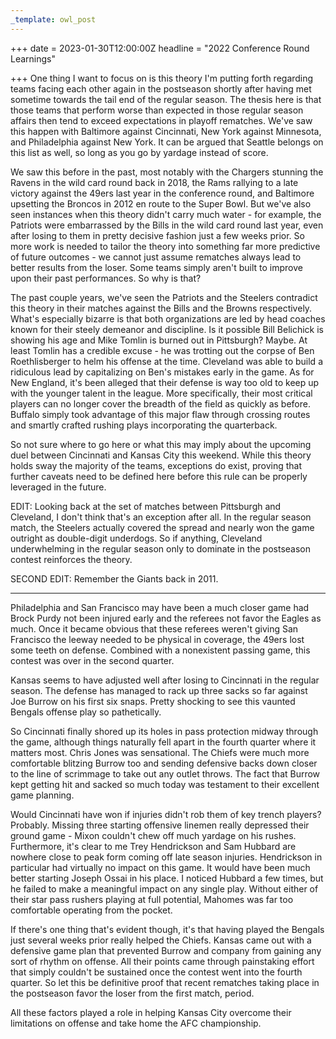 ```yaml
---
_template: owl_post
---
```



+++
date = 2023-01-30T12:00:00Z
headline = "2022 Conference Round Learnings"

+++
One thing I want to focus on is this theory I'm putting forth regarding teams facing each other again in the postseason shortly after having met sometime towards the tail end of the regular season. The thesis here is that those teams that perform worse than expected in those regular season affairs then tend to exceed expectations in playoff rematches. We've saw this happen with Baltimore against Cincinnati, New York against Minnesota, and Philadelphia against New York. It can be argued that Seattle belongs on this list as well, so long as you go by yardage instead of score. 

We saw this before in the past, most notably with the Chargers stunning the Ravens in the wild card round back in 2018, the Rams rallying to a late victory against the 49ers last year in the conference round, and Baltimore upsetting the Broncos in 2012 en route to the Super Bowl. But we've also seen instances when this theory didn't carry much water - for example, the Patriots were embarrassed by the Bills in the wild card round last year, even after losing to them in pretty decisive fashion just a few weeks prior. So more work is needed to tailor the theory into something far more predictive of future outcomes - we cannot just assume rematches always lead to better results from the loser. Some teams simply aren't built to improve upon their past performances. So why is that?

The past couple years, we've seen the Patriots and the Steelers contradict this theory in their matches against the Bills and the Browns respectively. What's especially bizarre is that both organizations are led by head coaches known for their steely demeanor and discipline. Is it possible Bill Belichick is showing his age and Mike Tomlin is burned out in Pittsburgh? Maybe. At least Tomlin has a credible excuse - he was trotting out the corpse of Ben Roethlisberger to helm his offense at the time. Cleveland was able to build a ridiculous lead by capitalizing on Ben's mistakes early in the game. As for New England, it's been alleged that their defense is way too old to keep up with the younger talent in the league. More specifically, their most critical players can no longer cover the breadth of the field as quickly as before. Buffalo simply took advantage of this major flaw through crossing routes and smartly crafted rushing plays incorporating the quarterback.

So not sure where to go here or what this may imply about the upcoming duel between Cincinnati and Kansas City this weekend. While this theory holds sway the majority of the teams, exceptions do exist, proving that further caveats need to be defined here before this rule can be properly leveraged in the future.

EDIT: Looking back at the set of matches between Pittsburgh and Cleveland, I don't think that's an exception after all. In the regular season match, the Steelers actually covered the spread and nearly won the game outright as double-digit underdogs. So if anything, Cleveland underwhelming in the regular season only to dominate in the postseason contest reinforces the theory.

SECOND EDIT: Remember the Giants back in 2011. 

***

Philadelphia and San Francisco may have been a much closer game had Brock Purdy not been injured early and the referees not favor the Eagles as much. Once it became obvious that these referees weren't giving San Francisco the leeway needed to be physical in coverage, the 49ers lost some teeth on defense. Combined with a nonexistent passing game, this contest was over in the second quarter.

Kansas seems to have adjusted well after losing to Cincinnati in the regular season. The defense has managed to rack up three sacks so far against Joe Burrow on his first six snaps. Pretty shocking to see this vaunted Bengals offense play so pathetically.

So Cincinnati finally shored up its holes in pass protection midway through the game, although things naturally fell apart in the fourth quarter where it matters most. Chris Jones was sensational. The Chiefs were much more comfortable blitzing Burrow too and sending defensive backs down closer to the line of scrimmage to take out any outlet throws. The fact that Burrow kept getting hit and sacked so much today was testament to their excellent game planning. 

Would Cincinnati have won if injuries didn't rob them of key trench players? Probably. Missing three starting offensive linemen really depressed their ground game - Mixon couldn't chew off much yardage on his rushes. Furthermore, it's clear to me Trey Hendrickson and Sam Hubbard are nowhere close to peak form coming off late season injuries. Hendrickson in particular had virtually no impact on this game. It would have been much better starting Joseph Ossai in his place. I noticed Hubbard a few times, but he failed to make a meaningful impact on any single play. Without either of their star pass rushers playing at full potential, Mahomes was far too comfortable operating from the pocket.

If there's one thing that's evident though, it's that having played the Bengals just several weeks prior really helped the Chiefs. Kansas came out with a defensive game plan that prevented Burrow and company from gaining any sort of rhythm on offense. All their points came through painstaking effort that simply couldn't be sustained once the contest went into the fourth quarter. So let this be definitive proof that recent rematches taking place in the postseason favor the loser from the first match, period. 

All these factors played a role in helping Kansas City overcome their limitations on offense and take home the AFC championship.
